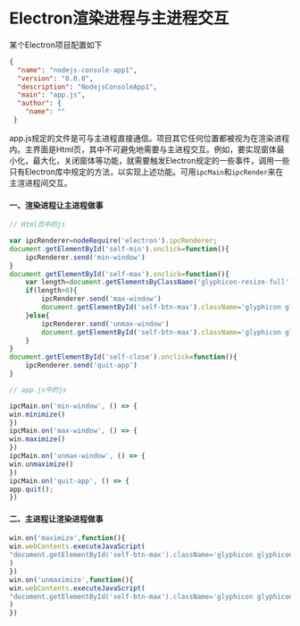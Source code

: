 # Electron渲染进程与主进程交互

某个Electron项目配置如下

```json
{
  "name": "nodejs-console-app1",
  "version": "0.0.0",
  "description": "NodejsConsoleApp1",
  "main": "app.js",
  "author": {
    "name": ""
 }
```

app.js规定的文件是可与主进程直接通信。项目其它任何位置都被视为在渲染进程内。主界面是Html页，其中不可避免地需要与主进程交互。例如，要实现窗体最小化，最大化，关闭窗体等功能，就需要触发Electron规定的一些事件，调用一些只有Electron库中规定的方法，以实现上述功能。可用`ipcMain`和`ipcRender`来在主渲进程间交互。



#### 一、渲染进程让主进程做事

```javascript
// Html页中的js

var ipcRenderer=nodeRequire('electron').ipcRenderer;
document.getElementById('self-min').onclick=function(){
    ipcRenderer.send('min-window')
}
document.getElementById('self-max').onclick=function(){
    var length=document.getElementsByClassName('glyphicon-resize-full').length
    if(length>0){
        ipcRenderer.send('max-window')
        document.getElementById('self-btn-max').className='glyphicon glyphicon-resize-small'
    }else{
        ipcRenderer.send('unmax-window')
        document.getElementById('self-btn-max').className='glyphicon glyphicon-resize-full'
    }        
}
document.getElementById('self-close').onclick=function(){
    ipcRenderer.send('quit-app')
}
```

```js
// app.js中的js

ipcMain.on('min-window', () => {
win.minimize()
})
ipcMain.on('max-window', () => {
win.maximize()
})
ipcMain.on('unmax-window', () => {
win.unmaximize()
})
ipcMain.on('quit-app', () => {
app.quit();
})
```

#### 二、主进程让渲染进程做事

```js
win.on('maximize',function(){
win.webContents.executeJavaScript(
"document.getElementById('self-btn-max').className='glyphicon glyphicon-resize-small'"
)
})
win.on('unmaximize',function(){
win.webContents.executeJavaScript(
"document.getElementById('self-btn-max').className='glyphicon glyphicon-resize-full'"
)
})
```

